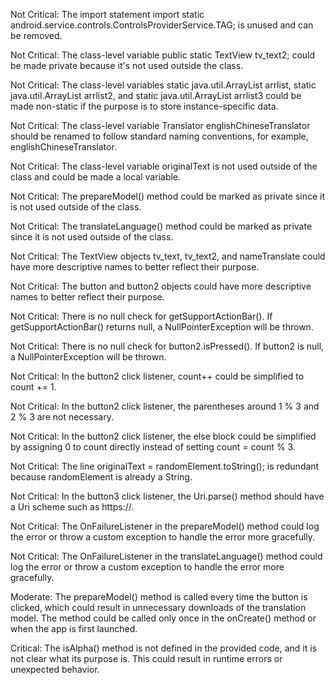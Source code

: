 Not Critical: The import statement import static android.service.controls.ControlsProviderService.TAG; is unused and can be removed.

Not Critical: The class-level variable public static TextView tv_text2; could be made private because it's not used outside the class.

Not Critical: The class-level variables static java.util.ArrayList<String> arrlist, static java.util.ArrayList<String> arrlist2, and static java.util.ArrayList<String> arrlist3 could be made non-static if the purpose is to store instance-specific data.

Not Critical: The class-level variable Translator englishChineseTranslator should be renamed to follow standard naming conventions, for example, englishChineseTranslator.

Not Critical: The class-level variable originalText is not used outside of the class and could be made a local variable.

Not Critical: The prepareModel() method could be marked as private since it is not used outside of the class.

Not Critical: The translateLanguage() method could be marked as private since it is not used outside of the class.

Not Critical: The TextView objects tv_text, tv_text2, and nameTranslate could have more descriptive names to better reflect their purpose.

Not Critical: The button and button2 objects could have more descriptive names to better reflect their purpose.

Not Critical: There is no null check for getSupportActionBar(). If getSupportActionBar() returns null, a NullPointerException will be thrown.

Not Critical: There is no null check for button2.isPressed(). If button2 is null, a NullPointerException will be thrown.

Not Critical: In the button2 click listener, count++ could be simplified to count += 1.

Not Critical: In the button2 click listener, the parentheses around 1 % 3 and 2 % 3 are not necessary.

Not Critical: In the button2 click listener, the else block could be simplified by assigning 0 to count directly instead of setting count = count % 3.

Not Critical: The line originalText = randomElement.toString(); is redundant because randomElement is already a String.

Not Critical: In the button3 click listener, the Uri.parse() method should have a Uri scheme such as https://.

Not Critical: The OnFailureListener in the prepareModel() method could log the error or throw a custom exception to handle the error more gracefully.

Not Critical: The OnFailureListener in the translateLanguage() method could log the error or throw a custom exception to handle the error more gracefully.

Moderate: The prepareModel() method is called every time the button is clicked, which could result in unnecessary downloads of the translation model. The method could be called only once in the onCreate() method or when the app is first launched.

Critical: The isAlpha() method is not defined in the provided code, and it is not clear what its purpose is. This could result in runtime errors or unexpected behavior.
